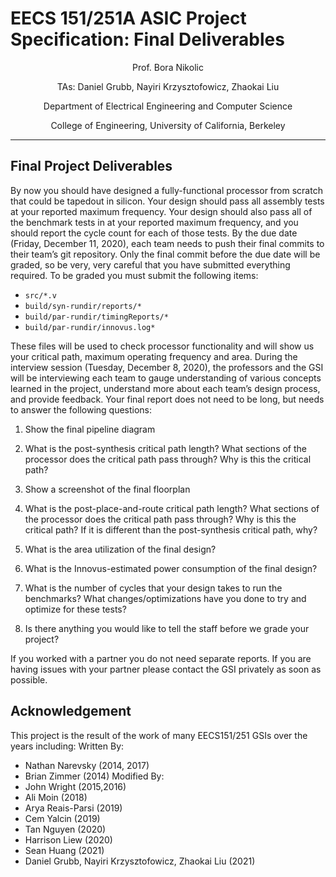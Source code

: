 # EECS 151/251A ASIC Project Specification: Final Deliverables
<p align="center">
Prof. Bora Nikolic
</p>
<p align="center">
TAs: Daniel Grubb, Nayiri Krzysztofowicz, Zhaokai Liu
</p>
<p align="center">
Department of Electrical Engineering and Computer Science
</p>
<p align="center">
College of Engineering, University of California, Berkeley
</p>

---

## Final Project Deliverables

By now you should have designed a fully-functional processor from scratch that could be tapedout in silicon. Your design should pass all assembly tests at your reported maximum frequency. Your
design should also pass all of the benchmark tests in at your reported maximum frequency, and you
should report the cycle count for each of those tests. By the due date (Friday, December 11, 2020), each
team needs to push their final commits to their team’s git repository. Only the final commit before the
due date will be graded, so be very, very careful that you have submitted everything required. To be
graded you must submit the following items:
* `src/*.v`
* `build/syn-rundir/reports/*`
* `build/par-rundir/timingReports/*`
* `build/par-rundir/innovus.log*`

These files will be used to check processor functionality and will show us your critical path, maximum operating frequency and area. During the interview session (Tuesday, December 8, 2020), the
professors and the GSI will be interviewing each team to gauge understanding of various concepts
learned in the project, understand more about each team’s design process, and provide feedback. Your
final report does not need to be long, but needs to answer the following questions:

1. Show the final pipeline diagram

2. What is the post-synthesis critical path length? What sections of the processor does the critical
path pass through? Why is this the critical path?

3. Show a screenshot of the final floorplan

4. What is the post-place-and-route critical path length? What sections of the processor does the
critical path pass through? Why is this the critical path? If it is different than the post-synthesis
critical path, why?

5. What is the area utilization of the final design?

6. What is the Innovus-estimated power consumption of the final design?

7. What is the number of cycles that your design takes to run the benchmarks? What changes/optimizations
have you done to try and optimize for these tests?

8. Is there anything you would like to tell the staff before we grade your project?


If you worked with a partner you do not need separate reports. If you are having issues with your
partner please contact the GSI privately as soon as possible.



## Acknowledgement

This project is the result of the work of many EECS151/251 GSIs over the years including:
Written By:
- Nathan Narevsky (2014, 2017)
- Brian Zimmer (2014)
Modified By:
- John Wright (2015,2016)
- Ali Moin (2018)
- Arya Reais-Parsi (2019)
- Cem Yalcin (2019)
- Tan Nguyen (2020)
- Harrison Liew (2020)
- Sean Huang (2021)
- Daniel Grubb, Nayiri Krzysztofowicz, Zhaokai Liu (2021)